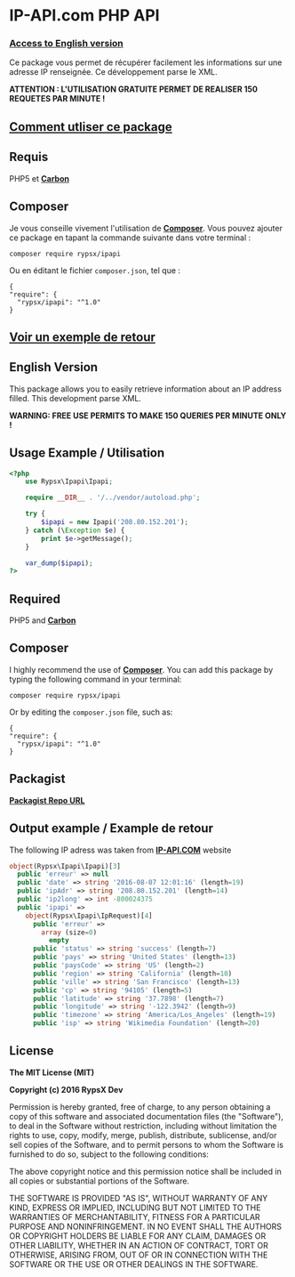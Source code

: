 IP-API.com PHP API
=======================

### [Access to English version](#english)

Ce package vous permet de récupérer facilement les informations sur une adresse IP renseignée.
Ce développement parse le XML.

**ATTENTION : L'UTILISATION GRATUITE PERMET DE REALISER 150 REQUETES PAR MINUTE !**

## [Comment utliser ce package](#usage)

## Requis

PHP5 et **[Carbon](https://github.com/briannesbitt/carbon)**

## Composer

Je vous conseille vivement l'utilisation de **[Composer](https://getcomposer.org/)**.
Vous pouvez ajouter ce package en tapant la commande suivante dans votre terminal :

    composer require rypsx/ipapi

Ou en éditant le fichier `composer.json`, tel que :

    {
    "require": {
      "rypsx/ipapi": "^1.0"
    }

## [Voir un exemple de retour](#exretour)

## English Version <a id="english"></a> 

This package allows you to easily retrieve information about an IP address filled.
This development parse XML.

**WARNING: FREE USE PERMITS TO MAKE 150 QUERIES PER MINUTE ONLY !**

## Usage Example / Utilisation <a id="usage"></a>

```php
<?php
	use Rypsx\Ipapi\Ipapi;

	require __DIR__ . '/../vendor/autoload.php';

	try {
	    $ipapi = new Ipapi('208.80.152.201');
	} catch (\Exception $e) {
	    print $e->getMessage();
	}

	var_dump($ipapi);
?>
```

## Required

PHP5 and **[Carbon](https://github.com/briannesbitt/carbon)**


## Composer

I highly recommend the use of **[Composer](https://getcomposer.org/)**.
You can add this package by typing the following command in your terminal:

    composer require rypsx/ipapi

Or by editing the `composer.json` file, such as:

    {
    "require": {
      "rypsx/ipapi": "^1.0"
    }

## Packagist

**[Packagist Repo URL](https://packagist.org/packages/rypsx/ipapi)**

## Output example / Example de retour  <a id="exretour"></a>

The following IP adress was taken from **[IP-API.COM](http://ip-api.com/docs/api:xml)** website

```php
object(Rypsx\Ipapi\Ipapi)[3]
  public 'erreur' => null
  public 'date' => string '2016-08-07 12:01:16' (length=19)
  public 'ipAdr' => string '208.80.152.201' (length=14)
  public 'ip2long' => int -800024375
  public 'ipapi' => 
    object(Rypsx\Ipapi\IpRequest)[4]
      public 'erreur' => 
        array (size=0)
          empty
      public 'status' => string 'success' (length=7)
      public 'pays' => string 'United States' (length=13)
      public 'paysCode' => string 'US' (length=2)
      public 'region' => string 'California' (length=10)
      public 'ville' => string 'San Francisco' (length=13)
      public 'cp' => string '94105' (length=5)
      public 'latitude' => string '37.7898' (length=7)
      public 'longitude' => string '-122.3942' (length=9)
      public 'timezone' => string 'America/Los_Angeles' (length=19)
      public 'isp' => string 'Wikimedia Foundation' (length=20)
```

## License

**The MIT License (MIT)**

**Copyright (c) 2016 RypsX Dev**

Permission is hereby granted, free of charge, to any person obtaining a copy
of this software and associated documentation files (the "Software"), to deal
in the Software without restriction, including without limitation the rights
to use, copy, modify, merge, publish, distribute, sublicense, and/or sell
copies of the Software, and to permit persons to whom the Software is
furnished to do so, subject to the following conditions:

The above copyright notice and this permission notice shall be included in all
copies or substantial portions of the Software.

THE SOFTWARE IS PROVIDED "AS IS", WITHOUT WARRANTY OF ANY KIND, EXPRESS OR
IMPLIED, INCLUDING BUT NOT LIMITED TO THE WARRANTIES OF MERCHANTABILITY,
FITNESS FOR A PARTICULAR PURPOSE AND NONINFRINGEMENT. IN NO EVENT SHALL THE
AUTHORS OR COPYRIGHT HOLDERS BE LIABLE FOR ANY CLAIM, DAMAGES OR OTHER
LIABILITY, WHETHER IN AN ACTION OF CONTRACT, TORT OR OTHERWISE, ARISING FROM,
OUT OF OR IN CONNECTION WITH THE SOFTWARE OR THE USE OR OTHER DEALINGS IN THE
SOFTWARE.